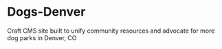 # Dogs-Denver
Craft CMS site built to unify community resources and advocate for more dog parks in Denver, CO
